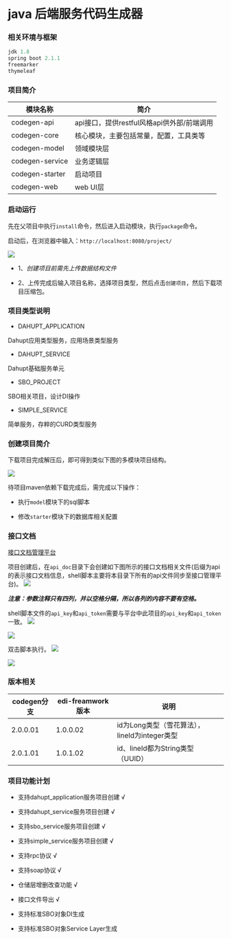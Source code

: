 # java 后端服务代码生成器

### 相关环境与框架

```java
jdk 1.8
spring boot 2.1.1
freemarker
thymeleaf
```

### 项目简介

模块名称|简介
-------|----
codegen-api| api接口，提供restful风格api供外部/前端调用
codegen-core| 核心模块，主要包括常量，配置，工具类等
codegen-model| 领域模块层
codegen-service|业务逻辑层
codegen-starter|启动项目
codegen-web| web UI层


### 启动运行

先在父项目中执行`install`命令，然后进入启动模块，执行`package`命令。

启动后，在浏览器中输入：`http://localhost:8080/project/`

![](./img/index.jpg)

+ 1、*创建项目前需先上传数据结构文件*

+ 2、上传完成后输入项目名称，选择项目类型，然后点击`创建项目`，然后下载项目压缩包。

### 项目类型说明

+ DAHUPT_APPLICATION

Dahupt应用类型服务，应用场景类型服务

+ DAHUPT_SERVICE

Dahupt基础服务单元

+ SBO_PROJECT

SBO相关项目，设计DI操作

+ SIMPLE_SERVICE

简单服务，存粹的CURD类型服务

### 创建项目简介

下载项目完成解压后，即可得到类似下图的多模块项目结构。

![](./img/project_structure.jpg)

待项目maven依赖下载完成后，需完成以下操作：

+ 执行`model`模块下的sql脚本

+ 修改`starter`模块下的数据库相关配置

### 接口文档

[接口文档管理平台](http://47.92.196.35:4999/web/#/)

项目创建后，在`api_doc`目录下会创建如下图所示的接口文档相关文件(后缀为api的表示接口文档信息，shell脚本主要将本目录下所有的api文件同步至接口管理平台)。
![](./img/api_doc.jpg)

***注意：参数注释只有四列，并以空格分隔，所以各列的内容不要有空格。***

shell脚本文件的`api_key`和`api_token`需要与平台中此项目的`api_key`和`api_token`一致。
![](./img/api_key.jpg)

![](./img/project_api_key.jpg)

双击脚本执行。
![](./img/api_shell.jpg)

![](./img/api_result.jpg)

### 版本相关

|codegen分支|edi-freamwork版本|说明|
|--|--|--|
|2.0.0.01|1.0.0.02|id为Long类型（雪花算法），lineId为integer类型|
|2.0.1.01|1.0.1.02|id、lineId都为String类型（UUID）|

### 项目功能计划

+ 支持dahupt_application服务项目创建 √

+ 支持dahupt_service服务项目创建 √

+ 支持sbo_service服务项目创建 √

+ 支持simple_service服务项目创建 √

+ 支持rpc协议 √

+ 支持soap协议 √

+ 仓储层增删改查功能 √

+ 接口文件导出 √

+ 支持标准SBO对象DI生成

+ 支持标准SBO对象Service Layer生成








